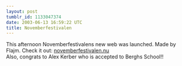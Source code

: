 ```yaml
---
layout: post
tumblr_id: 1133047374  
date: 2003-06-13 16:59:22 UTC
title: Novemberfestivalen
---
```


This afternoon Novemberfestivalens new web was launched. Made by Flajm. Check it out: <a href="http://www.novemberfestivalen.nu/" target="_blank">novemberfestivalen.nu</a>
<br/>
Also, congrats to Alex Kerber who is accepted to Berghs School!!
